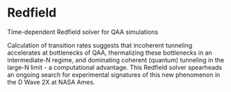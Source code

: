 # Redfield
Time-dependent Redfield solver for QAA simulations

Calculation of transition rates suggests that incoherent tunneling accelerates at bottlenecks of QAA, thermalizing these bottlenecks in an intermediate-N regime, and dominating coherent (quantum) tunneling in the large-N limit - a computational advantage. This Redfield solver spearheads an ongoing search for experimental signatures of this new phenomenon in the D Wave 2X at NASA Ames.
